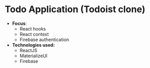 # Todo Application (Todoist clone)

* **Focus**: 
  * React hooks
  * React context
  * Firebase authentication
* **Technologies used:** 
  * ReactJS 
  * MaterializeUI
  * Firebase

